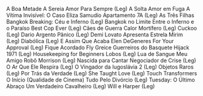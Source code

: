 A Boa Metade
A Sereia Amor Para Sempre (Leg)
A Solta Amor em Fuga
A Vítima Invisível: O Caso Eliza Samudio
Apartamento 7A (Leg)
As Três Filhas
Bangkok Breaking: Céu e Inferno (Leg)
Bangkok no Limite Entre o Inferno e o Paraíso
Best Cop Ever (Leg)
Cães de Guerra
Calor Mortífero (Leg)
Cuckoo (Leg)
Dario Argento Pânico (Leg)
Demi Lovato Apresenta Estrela Mirim (Leg)
Diabólica (Leg)
E Assim Que Acaba
Elen DeGeneres For Your Approval (Leg)
Fique Acordado
Fly
Greice
Guerreiros do Basquete
Hijack 1971 (Leg)
Housekeeping for Beginners
Lobos (Leg)
Lua de Sangue
Meu Amigo Robô
Morrison (Leg)
Nascida para Cantar
Negociador de Crise (Leg)
O Ar Que Ele Respira (Leg)
O Vingador da Iugoslávia 2 (Leg)
Objetos Raros (Leg)
Por Trás da Verdade (Leg)
She Taught Love (Leg)
Touch
Transformers O Início (Qualidade de Cinema)
Tudo Pelo Divórcio (Leg)
Tuesday: O Último Abraço
Um Verdadeiro Cavalheiro (Leg)
Will e Harper (Leg)

